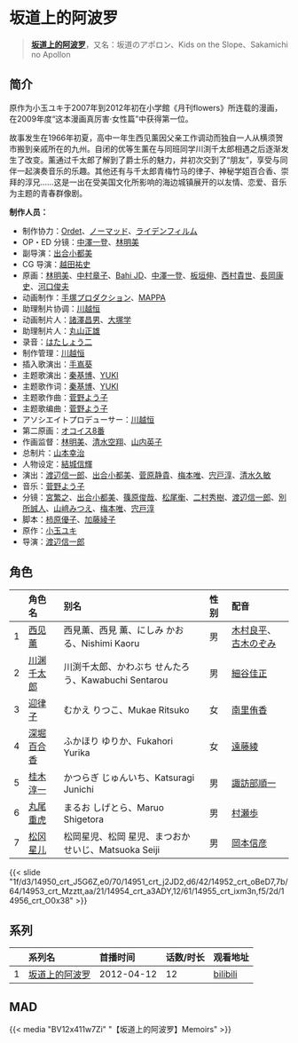 # 坂道上的阿波罗


> <u>**[坂道上的阿波罗](https://bgm.tv/subject/29426)**</u>，又名：坂道のアポロン、Kids on the Slope、Sakamichi no Apollon

## 简介

原作为小玉ユキ于2007年到2012年初在小学館《月刊flowers》所连载的漫画，在2009年度“这本漫画真厉害·女性篇”中获得第一位。

故事发生在1966年初夏，高中一年生西见薰因父亲工作调动而独自一人从横须贺市搬到亲戚所在的九州。自闭的优等生薰在与同班同学川渕千太郎相遇之后逐渐发生了改变。薰通过千太郎了解到了爵士乐的魅力，并初次交到了“朋友”，享受与同伴一起演奏音乐的乐趣。其他还有与千太郎青梅竹马的律子、神秘学姐百合香、崇拜的淳兄……这是一出在受美国文化所影响的海边城镇展开的以友情、恋爱、音乐为主题的青春群像剧。

**制作人员：**
- 制作协力：[Ordet](https://bgm.tv/person/3560)、[ノーマッド](https://bgm.tv/person/3118)、[ライデンフィルム](https://bgm.tv/person/11467)
- OP・ED 分镜：[中澤一登](https://bgm.tv/person/596)、[林明美](https://bgm.tv/person/146)
- 副导演：[出合小都美](https://bgm.tv/person/15844)
- CG 导演：[越田祐史](https://bgm.tv/person/28228)
- 原画：[林明美](https://bgm.tv/person/146)、[中村章子](https://bgm.tv/person/3310)、[Bahi JD](https://bgm.tv/person/12516)、[中澤一登](https://bgm.tv/person/596)、[板垣伸](https://bgm.tv/person/1663)、[西村貴世](https://bgm.tv/person/3218)、[長岡康史](https://bgm.tv/person/10)、[河口俊夫](https://bgm.tv/person/3393)
- 动画制作：[手塚プロダクション](https://bgm.tv/person/2842)、[MAPPA](https://bgm.tv/person/7357)
- 助理制片协调：[川越恒](https://bgm.tv/person/44743)
- 动画制片人：[諸澤昌男](https://bgm.tv/person/2179)、[大塚学](https://bgm.tv/person/15800)
- 助理制片人：[丸山正雄](https://bgm.tv/person/914)
- 录音：[はたしょう二](https://bgm.tv/person/6745)
- 制作管理：[川越恒](https://bgm.tv/person/44743)
- 插入歌演出：[手嶌葵](https://bgm.tv/person/4771)
- 主题歌演出：[秦基博](https://bgm.tv/person/9349)、[YUKI](https://bgm.tv/person/9753)
- 主题歌作词：[秦基博](https://bgm.tv/person/9349)、[YUKI](https://bgm.tv/person/9753)
- 主题歌作曲：[菅野よう子](https://bgm.tv/person/101)
- 主题歌编曲：[菅野よう子](https://bgm.tv/person/101)
- アソシエイトプロデューサー：[川越恒](https://bgm.tv/person/44743)
- 第二原画：[オコイス8番](https://bgm.tv/person/38250)
- 作画监督：[林明美](https://bgm.tv/person/146)、[清水空翔](https://bgm.tv/person/11712)、[山内英子](https://bgm.tv/person/11358)
- 总制片：[山本幸治](https://bgm.tv/person/24336)
- 人物设定：[結城信輝](https://bgm.tv/person/479)
- 演出：[渡辺信一郎](https://bgm.tv/person/100)、[出合小都美](https://bgm.tv/person/15844)、[菅原静貴](https://bgm.tv/person/12816)、[梅本唯](https://bgm.tv/person/21312)、[宍戸淳](https://bgm.tv/person/2887)、[清水久敏](https://bgm.tv/person/26331)
- 音乐：[菅野よう子](https://bgm.tv/person/101)
- 分镜：[宮繁之](https://bgm.tv/person/1438)、[出合小都美](https://bgm.tv/person/15844)、[篠原俊哉](https://bgm.tv/person/2107)、[松尾衡](https://bgm.tv/person/2567)、[二村秀樹](https://bgm.tv/person/1309)、[渡辺信一郎](https://bgm.tv/person/100)、[別所誠人](https://bgm.tv/person/3702)、[山﨑みつえ](https://bgm.tv/person/8482)、[梅本唯](https://bgm.tv/person/21312)、[宍戸淳](https://bgm.tv/person/2887)
- 脚本：[柿原優子](https://bgm.tv/person/3326)、[加藤綾子](https://bgm.tv/person/5634)
- 原作：[小玉ユキ](https://bgm.tv/person/7362)
- 导演：[渡辺信一郎](https://bgm.tv/person/100)

## 角色

|     |   角色名   |   别名  | 性别 |  配音  |
|:--- |:------  |:----      |:---  |:--   |
| 1 | [西见薰](https://bgm.tv/character/14950) | 西見薫、西見 薫、にしみ かおる、Nishimi Kaoru | 男 | [木村良平](https://bgm.tv/person/4994)、[古木のぞみ](https://bgm.tv/person/15327) |
| 2 | [川渊千太郎](https://bgm.tv/character/14951) | 川渕千太郎、かわぶち せんたろう、Kawabuchi Sentarou | 男 | [細谷佳正](https://bgm.tv/person/4982) |
| 3 | [迎律子](https://bgm.tv/character/14952) | むかえ りつこ、Mukae Ritsuko | 女 | [南里侑香](https://bgm.tv/person/4356) |
| 4 | [深堀百合香](https://bgm.tv/character/14953) | ふかほり ゆりか、Fukahori Yurika | 女 | [遠藤綾](https://bgm.tv/person/4893) |
| 5 | [桂木淳一](https://bgm.tv/character/14954) | かつらぎ じゅんいち、Katsuragi Junichi | 男 | [諏訪部順一](https://bgm.tv/person/3864) |
| 6 | [丸尾重虎](https://bgm.tv/character/14955) | まるお しげとら、Maruo Shigetora | 男 | [村瀬歩](https://bgm.tv/person/8253) |
| 7 | [松冈星儿](https://bgm.tv/character/14956) | 松岡星児、松岡 星児、まつおか せいじ、Matsuoka Seiji | 男 | [岡本信彦](https://bgm.tv/person/4950) |

{{< slide "1f/d3/14950_crt_J5G6Z,e0/70/14951_crt_j2JD2,d6/42/14952_crt_oBeD7,7b/64/14953_crt_Mzztt,aa/21/14954_crt_a3ADY,12/61/14955_crt_ixm3n,f5/2d/14956_crt_O0x38" >}}

## 系列

|     |   系列名   |   首播时间  | 话数/时长  | 观看地址 |
|:---  |:------    |:----      |:---       |:---  |
| 1 |[坂道上的阿波罗](https://bgm.tv/subject/29426)| 2012-04-12 | 12 | [bilibili](https://www.bilibili.com/bangumi/play/ep13875)  |


## MAD

{{< media  "BV12x411w7Zi"
"【坂道上的阿波罗】Memoirs"  >}}
